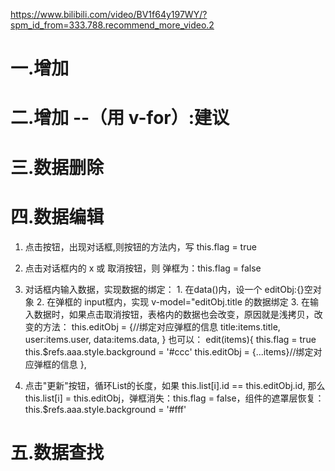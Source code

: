 https://www.bilibili.com/video/BV1f64y197WY/?spm_id_from=333.788.recommend_more_video.2

# 一.增加

<template>
  <div class="father">
    <div class="box1">
      <el-input type="text" v-model="title" placeholder="请输入标题"></el-input>
      <el-input type="text" v-model="user" placeholder="请输入昵称"></el-input>
      <el-input type="date" v-model="data" placeholder="请输入时间"></el-input>
      <el-button type="success" @click="add">增加</el-button>
      <!-- 如果没有输入内容，按钮不可点击 ：禁用:disabled="!title || !user || !data">增加</el-button> -->
      <!-- <el-button type="success" @click="add" :disabled="!title || !user || !data">增加</el-button> -->
    </div>
    <div class="box2">
      <el-table :data="list" style="width: 100%">
        <el-table-column prop="title" label="标题"> </el-table-column>
        <el-table-column prop="user" label="昵称"> </el-table-column>
        <el-table-column prop="data" label="时间"> </el-table-column>
      </el-table>
    </div>
  </div>
</template>

<script>
export default {
  data() {
    return {
      title: "",
      user: "",
      data: "2023-01-01",
      list: [
        { title: "小明", user: "xxx", data: "2023-01-01", id: 1 },
        { title: "小红", user: "yyy", data: "2023-02-01", id: 2 },
        { title: "小强", user: "zzz", data: "2023-03-01", id: 3 },
      ],
    };
  },
  methods: {
    add() {
      //必填判断
      if(!this.title || !this.user || !this.data) return
      //添加功能
      this.list.push({ title: this.title, user: this.user, data: this.data });
      //清空input框
      this.title = "";
      this.user = "";
      this.data = "";
    }
  },
};
</script>

<style lang="less" scoped>
.father {
  width: 100%;
  height: calc(100% - 150px);
  .box1 {
    width: 100%;
    height: 200px;
    display: flex;
    justify-content: space-evenly;
    align-items: center;
    .el-input {
      width: 220px;
    }
    .el-button {
      height: 40px;
    }
  }
}
</style>



# 二.增加 --（用 v-for）:建议
<template>
  <div class="father">
    <div class="box1">
      <el-input type="text" v-model="title" placeholder="请输入标题"></el-input>
      <el-input type="text" v-model="user" placeholder="请输入昵称"></el-input>
      <el-input type="date" v-model="data" placeholder="请输入时间"></el-input>
      <el-button type="success" @click="add">增加</el-button>
      <!-- <el-button type="success" @click="add" :disabled="!title || !user || !data">增加</el-button> -->
    </div>
    <table cellpadding="0" cellspacing="0">
      <thead>
        <tr>
          <th>序号</th>
          <th>标题</th>
          <th>昵称</th>
          <th>时间</th>
          <th>操作</th>
        </tr>
      </thead>
      <tbody>
        <tr v-for="(item, index) in list" :key="index">
          <td>{{ index + 1 }}</td>
          <td>{{ item.title }}</td>
          <td>{{ item.user }}</td>
          <td>{{ item.data }}</td>
          <td>
            <span class="delete" @click="del(item, index)">删除</span>
            <span class="edit" @click="edit(item)">编辑</span>
          </td>
        </tr>
      </tbody>
    </table>
  </div>
</template>

<script>
export default {
  data() {
    return {
      title: "",
      user: "",
      data: "2023-01-01",
      list: [
        { title: "小明", user: "xxx", data: "2023-01-01", id: 1 },
        { title: "小红", user: "yyy", data: "2023-02-01", id: 2 },
        { title: "小强", user: "zzz", data: "2023-03-01", id: 3 },
      ],
    };
  },
  methods: {
    add() {//数据添加
      //必填判断
      if (!this.title || !this.user || !this.data) return;
      //_id = 最大的id+1
      let _id = Math.max(...this.list.map(item=>item.id))+1
      //添加功能
      this.list.push({ title: this.title, user: this.user, data: this.data,id:_id });
      //清空input框
      this.title = "";
      this.user = "";
      this.data = "";
    },
    del(index){//数据删除
       this.list.splice(index,1)
      // 删除对应的索引，删除1个  
    }
  },
};
</script>

<style lang="less" scoped>
.father {
  width: 100%;
  height: calc(100% - 150px);
  .box1 {
    width: 100%;
    height: 200px;
    display: flex;
    justify-content: space-evenly;
    align-items: center;
    .el-input {
      width: 220px;
    }
    .el-button {
      height: 40px;
    }
  }
  table {
    width: 100%;
    height: 600px;
    td {
        text-align: center;
    }
  }
}
</style>



# 三.数据删除
<template>
  <div class="father">
    <div class="box1">
      <el-input type="text" v-model="title" placeholder="请输入标题"></el-input>
      <el-input type="text" v-model="user" placeholder="请输入昵称"></el-input>
      <el-input type="date" v-model="data" placeholder="请输入时间"></el-input>
      <el-button type="success" @click="add">增加</el-button>
      <!-- <el-button type="success" @click="add" :disabled="!title || !user || !data">增加</el-button> -->
    </div>
    <table cellpadding="0" cellspacing="0">
      <thead>
        <tr>
          <th>序号</th>
          <th>标题</th>
          <th>昵称</th>
          <th>时间</th>
          <th>操作</th>
        </tr>
      </thead>
      <tbody>
        <tr v-for="(items, index) in list" :key="index">
          <td>{{ index + 1 }}</td>
          <td>{{ items.title }}</td>
          <td>{{ items.user }}</td>
          <td>{{ items.data }}</td>
          <td>
            <span class="delete" @click="del(items)" style="color:red">删除</span>&ensp;|
            <span class="edit" @click="edit(items)" style="color:blue">编辑</span>
          </td>
        </tr>
      </tbody>
    </table>
  </div>
</template>

<script>
export default {
  data() {
    return {
      title: "",
      user: "",
      data: "2023-01-01",
      list: [
        { title: "小明", user: "xxx", data: "2023-01-01", id: 1 },
        { title: "小红", user: "yyy", data: "2023-02-01", id: 2 },
        { title: "小强", user: "zzz", data: "2023-03-01", id: 3 },
      ],
    };
  },
  methods: {
    add() {//数据添加
      //必填判断
      if (!this.title || !this.user || !this.data) return;
      //_id = 最大的id+1
      let _id = Math.max(...this.list.map(item=>item.id))+1
      //添加功能
      this.list.push({ title: this.title, user: this.user, data: this.data,id:_id });
      //清空input框
      this.title = "";
      this.user = "";
      this.data = "";
    },
    del(items){//数据删除
      //item=>item.id为：_id的item，items.id是list的items
      this.list = this.list.filter(item=>item.id!=items.id)
    }
  },
};
</script>

<style lang="less" scoped>
.father {
  width: 100%;
  height: calc(100% - 150px);
  .box1 {
    width: 100%;
    height: 200px;
    display: flex;
    justify-content: space-evenly;
    align-items: center;
    .el-input {
      width: 220px;
    }
    .el-button {
      height: 40px;
    }
  }
  table {
    width: 100%;
    height: 600px;
    td {
        text-align: center;
    }
  }
}
</style>




# 四.数据编辑

1. 点击按钮，出现对话框,则按钮的方法内，写 this.flag = true

2. 点击对话框内的 x 或 取消按钮，则 弹框为：this.flag = false

3. 对话框内输入数据，实现数据的绑定：
                                 1. 在data()内，设一个 editObj:{}空对象
                                 2. 在弹框的 input框内，实现 v-model="editObj.title 的数据绑定
                                 3. 在输入数据时，如果点击取消按钮，表格内的数据也会改变，原因就是浅拷贝，改变的方法：
                                          this.editObj = {//绑定对应弹框的信息
                                            title:items.title,
                                            user:items.user,
                                            data:items.data,
                                          }
                                          也可以：
                                              edit(items){
                                                this.flag = true
                                                this.$refs.aaa.style.background = '#ccc'
                                                this.editObj = {...items}//绑定对应弹框的信息
                                                <!-- {...items} ：绑定对应弹框的每一项：{title，user，data}-->
                                              },
4. 点击"更新"按钮，循环List的长度，如果 this.list[i].id == this.editObj.id, 那么 this.list[i] = this.editObj，弹框消失：this.flag = false，组件的遮罩层恢复：this.$refs.aaa.style.background = '#fff'

<template>
  <div class="father" ref="aaa">
    <div class="box1">
      <el-input type="text" v-model="title" placeholder="请输入标题"></el-input>
      <el-input type="text" v-model="user" placeholder="请输入昵称"></el-input>
      <el-input type="date" v-model="data" placeholder="请输入时间"></el-input>
      <el-button type="success" @click="add">增加</el-button>
      <!-- <el-button type="success" @click="add" :disabled="!title || !user || !data">增加</el-button> -->
    </div>
    <table cellpadding="0" cellspacing="0">
      <thead>
        <tr>
          <th>序号</th>
          <th>标题</th>
          <th>昵称</th>
          <th>时间</th>
          <th>操作</th>
        </tr>
      </thead>
      <tbody>
        <tr v-for="(items, index) in list" :key="index">
          <td>{{ index + 1 }}</td>
          <td>{{ items.title }}</td>
          <td>{{ items.user }}</td>
          <td>{{ items.data }}</td>
          <td>
            <span class="delete" @click="del(items)" style="color: red"
              >删除</span
            >&ensp;|
            <span class="edit" @click="edit(items)" style="color: blue"
              >编辑</span
            >
          </td>
        </tr>
      </tbody>
    </table>
    <div v-if="flag" class="mask">
      <div class="title">
        编辑
        <span @click="cancell">x</span>
        </div>
      <div class="content">
        <input type="text" placeholder="请输入标题" v-model="editObj.title"/>
        <input type="text" placeholder="请输入昵称" v-model="editObj.user"/>
        <input type="date" placeholder="请输入时间" v-model="editObj.data"/>
        <!-- 这里的 v-model，是绑定对应弹框的信息-->
      </div>
      <div class="bnt">
        <el-button @click="updata">更新</el-button>
        <el-button @click="cancell">取消</el-button>
      </div>
    </div>
  </div>
</template>

<script>
export default {
  data() {
    return {
      flag: false, //弹框：显示与隐藏
      title: "",
      user: "",
      data: "2023-01-01",
      editObj:{},//对应弹框的绑定信息
      list: [
        { title: "小明", user: "xxx", data: "2023-01-01", id: 1 },
        { title: "小红", user: "yyy", data: "2023-02-01", id: 2 },
        { title: "小强", user: "zzz", data: "2023-03-01", id: 3 },
      ],
    };
  },
  methods: {
    add() {//数据添加
      //必填判断
      if (!this.title || !this.user || !this.data) return;
      //_id = 最大的id+1
      let _id = Math.max(...this.list.map((item) => item.id)) + 1;
      //添加功能
      this.list.push({
        title: this.title,
        user: this.user,
        data: this.data,
        id: _id,
      });
      //清空input框
      this.title = "";
      this.user = "";
      this.data = "";
    },
    del(items) {//数据删除
      //item=>item.id为：_id的item，items.id是list的items
      this.list = this.list.filter((item) => item.id != items.id);
    },
    edit(items){
      this.flag = true
      this.$refs.aaa.style.background = '#ccc'
      this.editObj = {//绑定对应弹框的信息
        title:items.title,
        user:items.user,
        data:items.data,
        id:items.id
      }
    },
    updata(){//更新
      for(let i=0;i<this.list.length;i++){
        if(this.list[i].id == this.editObj.id){//如果id的值一样
          this.list[i] = this.editObj//list索引 = editObj的内容
          this.flag = false//弹框消失
          this.$refs.aaa.style.background = '#fff'//恢复原来的颜色
        }
      }
    },
    cancell(){//取消
      this.flag = false
      this.$refs.aaa.style.background = '#fff'
    }
  },
};
</script>

<style lang="less" scoped>
.father {
  width: 100%;
  height: calc(100% - 150px);
  .box1 {
    width: 100%;
    height: 200px;
    display: flex;
    justify-content: space-evenly;
    align-items: center;
    .el-input {
      width: 220px;
    }
    .el-button {
      height: 40px;
    }
  }
  table {
    width: 100%;
    height: 600px;
    td {
      text-align: center;
    }
  }
  .mask {
    width: 300px;
    height: 400px;
    border: 1px black solid;
    position: fixed;
    top: calc(50% - 200px);
    left: calc(50% - 150px);
    display: flex;
    flex-direction: column;
    justify-content: space-evenly;
    background: #fff;
    z-index: 9;
    .title{
      width: 100%;
      height: 40px;
      display: flex;
      justify-content: space-evenly;
    }
    .content {
      display: flex;
      flex-direction: column;
      align-items: center;
      input {
        width: 200px;
        height: 40px;
      }
    }
    .bnt {
      display: flex;
      justify-content: space-evenly;
    }
  }
}
</style>



# 五.数据查找